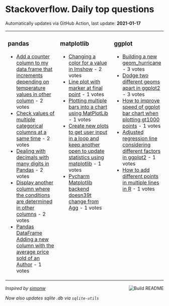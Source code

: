 # Stackoverflow. Daily top questions 

Automatically updates via GitHub Action, last update: **<!-- date starts -->2021-01-17<!-- date ends -->**


<table><tr><td valign="top" width="33%">

### pandas
<!-- pandas starts -->
* [Add a counter column to my data frame that increments depending on temperature values in other column](https://stackoverflow.com/questions/65765710/add-a-counter-column-to-my-data-frame-that-increments-depending-on-temperature-v) - 2 votes
* [Check values of multiple categorical columns at a same time](https://stackoverflow.com/questions/65759870/check-values-of-multiple-categorical-columns-at-a-same-time) - 2 votes
* [Dealing with decimals with many digits in Pandas](https://stackoverflow.com/questions/65756367/dealing-with-decimals-with-many-digits-in-pandas) - 2 votes
* [Display another column where the conditions are determined in other columns](https://stackoverflow.com/questions/65761375/display-another-column-where-the-conditions-are-determined-in-other-columns) - 2 votes
* [Pandas DataFrame Adding a new column with the average price sold of an Author](https://stackoverflow.com/questions/65759420/pandas-dataframe-adding-a-new-column-with-the-average-price-sold-of-an-author) - 1 votes
<!-- pandas ends -->
</td><td valign="top" width="34%">


### matplotlib
<!-- matplotlib starts -->
* [Changing a color for a value in Imshow](https://stackoverflow.com/questions/65759544/changing-a-color-for-a-value-in-imshow) - 2 votes
* [Line plot with marker at final point](https://stackoverflow.com/questions/65763972/line-plot-with-marker-at-final-point) - 1 votes
* [Plotting multiple bars into a chart using MatPlotLib](https://stackoverflow.com/questions/65762954/plotting-multiple-bars-into-a-chart-using-matplotlib) - 1 votes
* [Create new plots to get user input in a loop and keep another open to update statistics using matplotlib](https://stackoverflow.com/questions/65762738/create-new-plots-to-get-user-input-in-a-loop-and-keep-another-open-to-update-sta) - 1 votes
* [Pycharm Matplotlib backend doesn39t change from Agg](https://stackoverflow.com/questions/65761743/pycharm-matplotlib-backend-doesnt-change-from-agg) - 1 votes
<!-- matplotlib ends -->
</td><td valign="top" width="34%">


### ggplot
<!-- ggplot2 starts -->
* [Building a new geom_hurricane](https://stackoverflow.com/questions/65761550/building-a-new-geom-hurricane) - 3 votes
* [Dodge two different geoms apart in ggplot2](https://stackoverflow.com/questions/65765703/dodge-two-different-geoms-apart-in-ggplot2) - 3 votes
* [How to improve speed of ggplot bar chart when plotting gt1000 points](https://stackoverflow.com/questions/65756639/how-to-improve-speed-of-ggplot-bar-chart-when-plotting-1000-points) - 1 votes
* [Adjusted regression line considering different factors in ggplot2](https://stackoverflow.com/questions/65763748/adjusted-regression-line-considering-different-factors-in-ggplot2) - 1 votes
* [How to add different points in multiple lines in R](https://stackoverflow.com/questions/65765444/how-to-add-different-points-in-multiple-lines-in-r) - 1 votes
<!-- ggplot2 ends -->
</td></tr></table>

<a href="https://github.com/hp0404/hp0404/actions"><img src="https://github.com/hp0404/hp0404/workflows/Build%20README/badge.svg" align="right" alt="Build README"></a> <p>*Inspired by  [simonw](https://github.com/simonw/simonw)*</p> <p> *Now also updates sqlite .db via `sqlite-utils`* </p>
